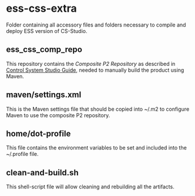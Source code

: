 # ess-css-extra
Folder containing all accessory files and folders necessary to compile and deploy ESS version of CS-Studio.
## ess_css_comp_repo
This repository contains the _Composite P2 Repository_ as described in [Control System Studio Guide](http://cs-studio.sourceforge.net/docbook/ch04.html#idp157632), needed to manually build the product using Maven.
## maven/settings.xml
This is the Maven settings file that should be copied into ~/.m2 to configure Maven to use the composite P2 repository.
## home/dot-profile
This file contains the environment variables to be set and included into the ~/.profile file.
## clean-and-build.sh
This shell-script file will allow cleaning and rebuilding all the artifacts.
